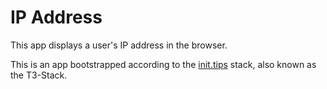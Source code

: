 # IP Address

This app displays a user's IP address in the browser.

This is an app bootstrapped according to the [init.tips](https://init.tips) stack, also known as the T3-Stack.
